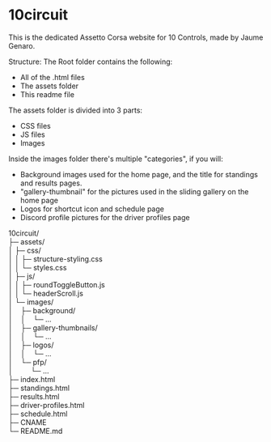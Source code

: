 # 10circuit
This is the dedicated Assetto Corsa website for 10 Controls, made by Jaume Genaro.

Structure:
The Root folder contains the following:
- All of the .html files
- The assets folder
- This readme file

The assets folder is divided into 3 parts:
- CSS files
- JS files
- Images

Inside the images folder there's multiple "categories", if you will:
- Background images used for the home page, and the title for standings and results pages.
- "gallery-thumbnail" for the pictures used in the sliding gallery on the home page
- Logos for shortcut icon and schedule page
- Discord profile pictures for the driver profiles page

10circuit/ <br>
├─ assets/ <br>
│  ├─ css/ <br>
│  │  ├─ structure-styling.css <br>
│  │  └─ styles.css <br>
│  ├─ js/ <br>
│  │  ├─ roundToggleButton.js <br>
│  │  └─ headerScroll.js <br>
│  └─ images/ <br>
│  ­&nbsp;­&nbsp;­   ├─ background/ <br>
│  ­&nbsp;­&nbsp;   │ ­&nbsp;­&nbsp; └─ ... <br>
│  ­&nbsp;­&nbsp;   ├─ gallery-thumbnails/ <br>
│  ­&nbsp;­&nbsp;   │ ­&nbsp;­&nbsp; └─ ... <br>
│  ­&nbsp;­&nbsp;   ├─ logos/ <br>
│  ­&nbsp;­&nbsp;   │ ­&nbsp;­&nbsp; └─ ... <br>
│  ­&nbsp;­&nbsp;   └─ pfp/ <br>
│  ­&nbsp;­&nbsp;     ­&nbsp;­&nbsp;­&nbsp;­&nbsp; └─ ... <br>
├─ index.html <br>
├─ standings.html <br>
├─ results.html <br>
├─ driver-profiles.html <br>
├─ schedule.html <br>
├─ CNAME <br>
└─ README.md <br>
